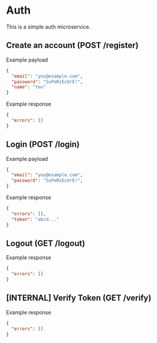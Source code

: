 # Auth

This is a simple auth microservice.

## Create an account (POST /register)

Example payload

```json
{
  "email": "you@example.com",
  "password": "SuPeRsEcUrE!",
  "name": "You"
}
```

Example response

```json
{
  "errors": []
}
```

## Login (POST /login)

Example payload

```json
{
  "email": "you@example.com",
  "password": "SuPeRsEcUrE!",
}
```

Example response

```json
{
  "errors": [],
  "token": "abcd..."
}
```

## Logout (GET /logout)

Example response

```json
{
  "errors": []
}
```

## [INTERNAL] Verify Token (GET /verify)

Example response

```json
{
  "errors": []
}
```
